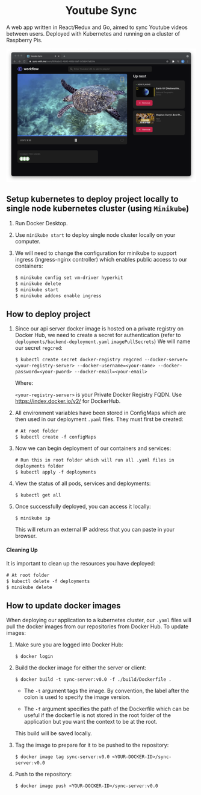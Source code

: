 # <h1 style="text-align: center"> Youtube Sync</h1>
A web app written in React/Redux and Go, aimed to sync Youtube videos between users. Deployed with Kubernetes and running on a cluster of Raspberry Pis.

![](./images/splash.png)

## Setup kubernetes to deploy project locally to single node kubernetes cluster (using `Minikube`)

1. Run Docker Desktop.
2. Use `minikube start` to deploy single node cluster locally on your computer.
3. We will need to change the configuration for minikube to support ingress (ingress-nginx controller) which enables public access to our containers:

    ```
    $ minikube config set vm-driver hyperkit
    $ minikube delete
    $ minikube start
    $ minikube addons enable ingress
    ```

## How to deploy project 
1. Since our api server docker image is hosted on a private registry on Docker Hub, we need to create a secret for authentication (refer to `deployments/backend-deployment.yaml` `imagePullSecrets`) We will name our secret `regcred`:

    ```
    $ kubectl create secret docker-registry regcred --docker-server=<your-registry-server> --docker-username=<your-name> --docker-password=<your-pword> --docker-email=<your-email>
    ```
    
    Where:
    
    `<your-registry-server>` is your Private Docker Registry FQDN. Use https://index.docker.io/v2/ for DockerHub.
    
2. All environment variables have been stored in ConfigMaps which are then used in our deployment `.yaml` files. They must first be created:

    ```
    # At root folder
    $ kubectl create -f configMaps
    ```

3. Now we can begin deployment of our containers and services:

    ```
    # Run this in root folder which will run all .yaml files in deployments folder
    $ kubectl apply -f deployments
    ```

4. View the status of all pods, services and deployments:
    
    ```
    $ kubectl get all
    ```

5. Once successfully deployed, you can access it locally:
    
    ```
    $ minikube ip
    ```
    This will return an external IP address that you can paste in your browser.

#### Cleaning Up

It is important to clean up the resources you have deployed:
```
# At root folder
$ kubectl delete -f deployments
$ minikube delete
``` 

## How to update docker images

When deploying our application to a kubernetes cluster, our `.yaml` files will pull the docker images from our repositories from Docker Hub. To update images:
1. Make sure you are logged into Docker Hub:

    ```
    $ docker login
    ```
2. Build the docker image for either the server or client:

    ```
    $ docker build -t sync-server:v0.0 -f ./build/Dockerfile .
    ```

    - The `-t` argument tags the image. By convention, the label after the colon is used to specify the image version.

    - The `-f` argument specifies the path of the Dockerfile which can be useful if the dockerfile is not stored in the root folder of the application but you want the context to be at the root.

    This build will be saved locally.

3. Tag the image to prepare for it to be pushed to the repository:

    ```
    $ docker image tag sync-server:v0.0 <YOUR-DOCKER-ID>/sync-server:v0.0
    ```
4. Push to the repository:
    
    ```
    $ docker image push <YOUR-DOCKER-ID>/sync-server:v0.0
    ```
